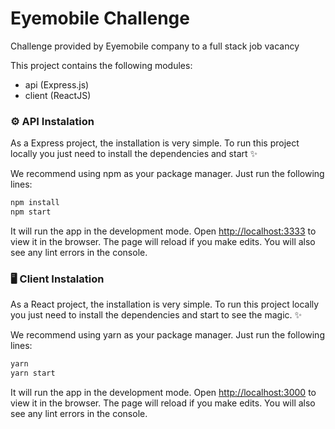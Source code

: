 # Eyemobile Challenge
Challenge provided by Eyemobile company to a full stack job vacancy


This project contains the following modules:
 - api (Express.js)
 - client (ReactJS)


### ⚙ API Instalation

As a Express project, the installation is very simple. To run this project locally you just need to install the dependencies and start ✨

 We recommend using npm as your package manager. Just run the following lines:

``` javascript
npm install
npm start
```

It will run the app in the development mode. Open [http://localhost:3333](http://localhost:33333) to view it in the browser. The page will reload if you make edits. You will also see any lint errors in the console.

### 🖥 Client Instalation

As a React project, the installation is very simple. To run this project locally you just need to install the dependencies and start to see the magic. ✨

 We recommend using yarn as your package manager. Just run the following lines:

``` javascript
yarn
yarn start
```

It will run the app in the development mode. Open [http://localhost:3000](http://localhost:3000) to view it in the browser. The page will reload if you make edits. You will also see any lint errors in the console.